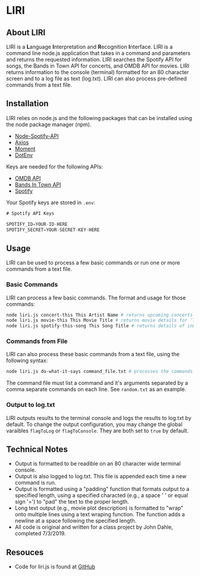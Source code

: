 # LIRI

## About LIRI
LIRI is a **L**anguage **I**nterpretation and **R**ecognition **I**nterface. LIRI is a command line node.js application that takes in a command and parameters and returns the requested information.  LIRI searches the Spotify API for songs, the Bands in Town API for concerts, and OMDB API for movies.  LIRI returns information to the console (terminal) formatted for an 80 character screen and to a log file as text (log.txt).  LIRI can also process pre-defined commands from a text file.

## Installation
LIRI relies on node.js and the following packages that can be installed using the node package manager (npm).

* [Node-Spotify-API](https://www.npmjs.com/package/node-spotify-api)
* [Axios](https://www.npmjs.com/package/axios)
* [Moment](https://www.npmjs.com/package/moment)
* [DotEnv](https://www.npmjs.com/package/dotenv)

Keys are needed for the following APIs:
* [OMDB API](http://www.omdbapi.com)
* [Bands In Town API](http://www.artists.bandsintown.com/bandsintown-api)
* [Spotify](https://developer.spotify.com/)

Your Spotify keys are stored in ```.env```:

```javascript
# Spotify API Keys

SPOTIFY_ID=YOUR-ID-HERE
SPOTIFY_SECRET=YOUR-SECRET-KEY-HERE
```

## Usage
LIRI can be used to process a few basic commands or run one or more commands from a text file.

### Basic Commands
LIRI can process a few basic commands.  The format and usage for those commands:

```bash
node liri.js concert-this This Artist Name # returns upcoming concerts for 'This Artist Name'
node liri.js movie-this This Movie Title # returns movie details for 'This Movie Title'
node liri.js spotify-this-song This Song Title # returns details of individual artist performances of 'This Song Title'
```
### Commands from File
LIRI can also process these basic commands from a text file, using the following syntax:

```bash
node liri.js do-what-it-says command_file.txt # processes the commands in command_file.txt
```

The command file must list a command and it's arguments separated by a comma separate commands on each line.  See ```random.txt``` as an example.

### Output to log.txt
LIRI outputs results to the terminal console and logs the results to log.txt by default.  To change the output configuration, you may change the global varaibles ```flagToLog``` or ```flagToConsole```.  They are both set to ```true``` by default.

## Technical Notes
* Output is formatted to be readible on an 80 character wide terminal console.
* Output is also logged to log.txt.  This file is appended each time a new command is run.
* Output is formatted using a "padding" function that formats output to a specified length, using a specified characted (e.g., a space ' ' or equal sign '=') to "pad" the text to the proper length.
* Long text output (e.g., movie plot description) is formatted to "wrap" onto multiple lines using a text wraping function.  The function adds a newline at a space following the specified length.
* All code is original and written for a class project by John Dahle, completed 7/3/2019.

## Resouces
* Code for liri.js is found at [GitHub](https://github.com/jmdahle/liri)




